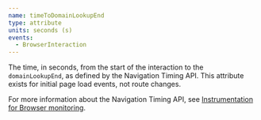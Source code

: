 ```yaml
---
name: timeToDomainLookupEnd
type: attribute
units: seconds (s)
events:
  - BrowserInteraction
---
```


The time, in seconds, from the start of the interaction to the `domainLookupEnd`, as defined by the Navigation Timing API. This attribute exists for initial page load events, not route changes.

For more information about the Navigation Timing API, see [Instrumentation for Browser monitoring](/docs/browser/new-relic-browser/page-load-timing-resources/instrumentation-browser-monitoring#navigation-api).